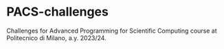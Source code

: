 # PACS-challenges
Challenges for Advanced Programming for Scientific Computing course at Politecnico di Milano, a.y. 2023/24.
